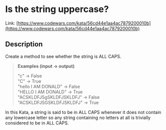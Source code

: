 # Is the string uppercase?

Link: [https://www.codewars.com/kata/56cd44e1aa4ac7879200010b](https://www.codewars.com/kata/56cd44e1aa4ac7879200010b)

## Description

Create a method to see whether the string is ALL CAPS.

> **Examples (input -> output)**
>
> "c" -> False  
> "C" -> True  
> "hello I AM DONALD" -> False  
> "HELLO I AM DONALD" -> True  
> "ACSKLDFJSgSKLDFJSKLDFJ" -> False  
> "ACSKLDFJSGSKLDFJSKLDFJ" -> True

In this Kata, a string is said to be in ALL CAPS whenever it does not contain any lowercase letter so any string containing no letters at all is trivially considered to be in ALL CAPS.
